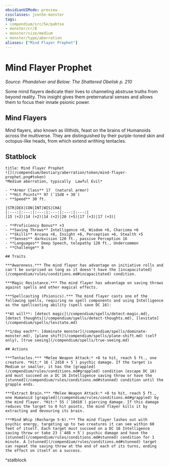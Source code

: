 ```yaml
---
obsidianUIMode: preview
cssclasses: json5e-monster
tags:
- compendium/src/5e/pabtso
- monster/cr/8
- monster/size/medium
- monster/type/aberration
aliases: ["Mind Flayer Prophet"]
---
```

# Mind Flayer Prophet
*Source: Phandelver and Below: The Shattered Obelisk p. 210*  

Some mind flayers dedicate their lives to channeling abstruse truths from beyond reality. This insight gives them preternatural senses and allows them to focus their innate psionic power.

## Mind Flayers

Mind flayers, also known as illithids, feast on the brains of Humanoids across the multiverse. They are distinguished by their purple-toned skin and octopus-like heads, from which extend writhing tentacles.

## Statblock

```ad-statblock
title: Mind Flayer Prophet
![](/compendium/bestiary/aberration/token/mind-flayer-prophet.png#token)
*Medium aberration, typically  Lawful Evil*

- **Armor Class** 17  (natural armor)
- **Hit Points** 97 (`15d8 + 30`)
- **Speed** 30 ft.

|STR|DEX|CON|INT|WIS|CHA|
|:---:|:---:|:---:|:---:|:---:|:---:|
|15 (+2)|14 (+2)|14 (+2)|20 (+5)|17 (+3)|17 (+3)|

- **Proficiency Bonus** +3
- **Saving Throws** Intelligence +8, Wisdom +6, Charisma +6
- **Skills** Arcana +8, Insight +6, Perception +6, Stealth +5
- **Senses** darkvision 120 ft., passive Perception 16
- **Languages** Deep Speech, telepathy 120 ft., Undercommon
- **Challenge** 8

## Traits

***Awareness.*** The mind flayer has advantage on initiative rolls and can't be surprised as long as it doesn't have the [incapacitated](/compendium/rules/conditions.md#incapacitated) condition.

***Magic Resistance.*** The mind flayer has advantage on saving throws against spells and other magical effects.

***Spellcasting (Psionics).*** The mind flayer casts one of the following spells, requiring no spell components and using Intelligence as the spellcasting ability (spell save DC 16):

**At will**: [detect magic](/compendium/spells/detect-magic.md), [detect thoughts](/compendium/spells/detect-thoughts.md), [levitate](/compendium/spells/levitate.md)

**1/day each**: [dominate monster](/compendium/spells/dominate-monster.md), [plane shift](/compendium/spells/plane-shift.md) (self only), [true seeing](/compendium/spells/true-seeing.md)

## Actions

***Tentacles.*** *Melee Weapon Attack:* +8 to hit, reach 5 ft., one creature. *Hit:* 16 (`2d10 + 5`) psychic damage. If the target is Medium or smaller, it has the [grappled](/compendium/rules/conditions.md#grappled) condition (escape DC 16) and must succeed on a DC 16 Intelligence saving throw or have the [stunned](/compendium/rules/conditions.md#stunned) condition until the grapple ends.

***Extract Brain.*** *Melee Weapon Attack:* +8 to hit, reach 5 ft., one Humanoid [grappled](/compendium/rules/conditions.md#grappled) by the mind flayer. *Hit:* 55 (`10d10`) piercing damage. If this damage reduces the target to 0 hit points, the mind flayer kills it by extracting and devouring its brain.

***Mind Whip (Recharge 5-6).*** The mind flayer lashes out with psychic energy, targeting up to two creatures it can see within 60 feet of itself. Each target must succeed on a DC 16 Intelligence saving throw or take 23 (`4d8 + 5`) psychic damage and have the [stunned](/compendium/rules/conditions.md#stunned) condition for 1 minute. A [stunned](/compendium/rules/conditions.md#stunned) target can repeat the saving throw at the end of each of its turns, ending the effect on itself on a success.
```
^statblock